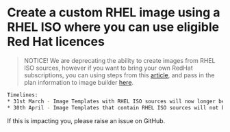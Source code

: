 # Create a custom RHEL image using a RHEL ISO where you can use eligible Red Hat licences

> NOTICE! We are deprecating the ability to create images from RHEL ISO sources, however if you want to bring your own RedHat subscriptions, you can using steps from this [article](https://docs.microsoft.com/en-us/azure/virtual-machines/workloads/redhat/byos), and pass in the plan information to image builder [here](https://docs.microsoft.com/en-us/azure/virtual-machines/linux/image-builder-json?toc=%2Fazure%2Fvirtual-machines%2Fwindows%2Ftoc.json&bc=%2Fazure%2Fvirtual-machines%2Fwindows%2Fbreadcrumb%2Ftoc.json#support-for-market-place-plan-information).

```bash
Timelines:
* 31st March - Image Templates with RHEL ISO sources will now longer be accepted by the resource provider.
* 30th April - Image Templates that contain RHEL ISO sources will not be processed any more.
```

If this is impacting you, please raise an issue on GitHub.